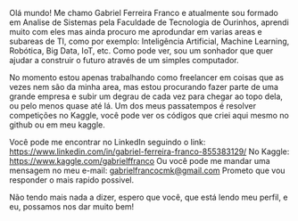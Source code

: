 Olá mundo! Me chamo Gabriel Ferreira Franco e atualmente sou formado em Analise de Sistemas pela Faculdade de Tecnologia de Ourinhos, aprendi muito com eles mas ainda procuro me aprodundar em varias areas e subareas de TI, como por exemplo: Inteligência Artificial, Machine Learning, Robótica, Big Data, IoT, etc. Como pode ver, sou um sonhador que quer ajudar a construir o futuro através de um simples computador.

No momento estou apenas trabalhando como freelancer em coisas que as vezes nem são da minha area, mas estou procurando fazer parte de uma grande empresa e subir um degrau de cada vez para chegar ao topo dela, ou pelo menos quase até lá. Um dos meus passatempos é resolver competições no Kaggle, você pode ver os códigos que criei aqui mesmo no github ou em meu kaggle.

Você pode me encontrar no LinkedIn seguindo o link: https://www.linkedin.com/in/gabriel-ferreira-franco-855383129/
No Kaggle: https://www.kaggle.com/gabrielffranco
Ou você pode me mandar uma mensagem no meu e-mail: gabrielfrancocmk@gmail.com
Prometo que vou responder o mais rapido possivel.

Não tendo mais nada a dizer, espero que você, que está lendo meu perfil, e eu, possamos nos dar muito bem! 

<!--
**GabrielFFranco/GabrielFFRanco** is a ✨ _special_ ✨ repository because its `README.md` (this file) appears on your GitHub profile.

Here are some ideas to get you started:

- 🔭 I’m currently working on ...
- 🌱 I’m currently learning ...
- 👯 I’m looking to collaborate on ...
- 🤔 I’m looking for help with ...
- 💬 Ask me about ...
- 📫 How to reach me: ...
- 😄 Pronouns: ...
- ⚡ Fun fact: ...
-->
